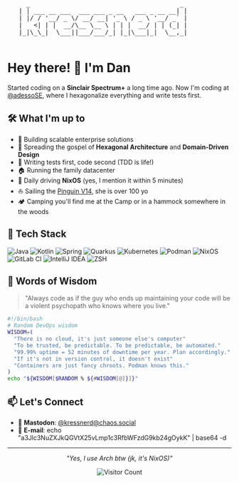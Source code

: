 <pre>
     _                                        _ 
   | | ___ __ ___  ___ ___ _ __   ___ _ __ __| |
   | |/ / '__/ _ \/ __/ __| '_ \ / _ \ '__/ _` |
   |   <| | |  __/\__ \__ \ | | |  __/ | | (_| |
   |_|\_\_|  \___||___/___/_| |_|\___|_|  \__,_|

</pre>

# Hey there! 👋 I'm Dan

Started coding on a **Sinclair Spectrum+** a long time ago. Now I'm coding at [@adessoSE](https://github.com/adessoSE), where I hexagonalize everything and write tests first.

## 🛠️ What I'm up to

- 🏢 Building scalable enterprise solutions
- 🔷 Spreading the gospel of **Hexagonal Architecture** and **Domain-Driven Design**
- 🧪 Writing tests first, code second (TDD is life!)
- 🏠 Running the family datacenter
- 🐧 Daily driving **NixOS** (yes, I mention it within 5 minutes)
- ⛵ Sailing the [Pinguin V14](https://v14pinguin.de), she is over 100 yo
- 🏕️ Camping you'll find me at the Camp or in a hammock somewhere in the woods

## 🧰 Tech Stack

![Java](https://img.shields.io/badge/Java-ED8B00?style=for-the-badge&logo=openjdk&logoColor=white)
![Kotlin](https://img.shields.io/badge/Kotlin-0095D5?style=for-the-badge&logo=kotlin&logoColor=white)
![Spring](https://img.shields.io/badge/Spring-6DB33F?style=for-the-badge&logo=spring&logoColor=white)
![Quarkus](https://img.shields.io/badge/Quarkus-4695EB?style=for-the-badge&logo=quarkus&logoColor=white)
![Kubernetes](https://img.shields.io/badge/Kubernetes-326CE5.svg?style=for-the-badge&logo=kubernetes&logoColor=white)
![Podman](https://img.shields.io/badge/Podman-892CA0?style=for-the-badge&logo=podman&logoColor=white)
![NixOS](https://img.shields.io/badge/NixOS-5277C3?style=for-the-badge&logo=nixos&logoColor=white)
![GitLab CI](https://img.shields.io/badge/GitLab_CI-FC6D26?style=for-the-badge&logo=gitlab&logoColor=white)
![IntelliJ IDEA](https://img.shields.io/badge/IntelliJ_IDEA-000000.svg?style=for-the-badge&logo=intellij-idea&logoColor=white)
![ZSH](https://img.shields.io/badge/ZSH-121011?style=for-the-badge&logo=gnu-bash&logoColor=white)

## 💭 Words of Wisdom

> "Always code as if the guy who ends up maintaining your code will be a violent psychopath who knows where you live."


```bash
#!/bin/bash
# Random DevOps wisdom
WISDOM=(
  "There is no cloud, it's just someone else's computer"
  "To be trusted, be predictable. To be predictable, be automated."
  "99.99% uptime = 52 minutes of downtime per year. Plan accordingly."
  "If it's not in version control, it doesn't exist"
  "Containers are just fancy chroots. Podman knows this."
)
echo "${WISDOM[$RANDOM % ${#WISDOM[@]}]}"
```

## 📫 Let's Connect

- 🐘 **Mastodon**: [@kressnerd@chaos.social](https://chaos.social/@kressnerd)
- 📧 **E-mail**: echo "a3Jlc3NuZXJkQGVtX25vLmp1c3RfbWFzdG9kb24gOykK" | base64 -d

---

<div align="center">

*"Yes, I use Arch btw (jk, it's NixOS)"*

![Visitor Count](https://visitor-badge.laobi.icu/badge?page_id=kressnerd.kressnerd)

</div>
